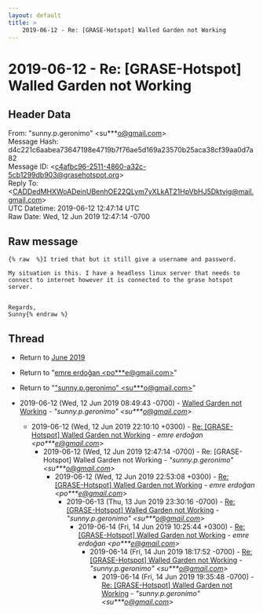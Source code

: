 ```yaml
---
layout: default
title: >
    2019-06-12 - Re: [GRASE-Hotspot] Walled Garden not Working
---
```


# 2019-06-12 - Re: [GRASE-Hotspot] Walled Garden not Working

## Header Data

From: "sunny.p.geronimo" \<su***o@gmail.com\><br>
Message Hash: d4c221c6aabea73647198e4719b7f76ae5d169a23570b25aca38cf39aa0d7a82<br>
Message ID: \<c4afbc96-2511-4860-a32c-5cb1299db903@grasehotspot.org\><br>
Reply To: \<CADDedMHXWoADeinUBenhOE22QLym7yXLkAT21HpVbHJ5Dktvig@mail.gmail.com\><br>
UTC Datetime: 2019-06-12 12:47:14 UTC<br>
Raw Date: Wed, 12 Jun 2019 12:47:14 -0700<br>

## Raw message

```
{% raw  %}I tried that but it still give a username and password.

My situation is this. I have a headless linux server that needs to connect to internet however it is connected to the grase hotspot server. 


Regards,
Sunny{% endraw %}
```

## Thread

+ Return to [June 2019](/archive/2019/06)

+ Return to "[emre erdoğan <po***e<span>@</span>gmail.com>](/authors/po___e_at_gmail_com)"
+ Return to "["sunny.p.geronimo" <su***o<span>@</span>gmail.com>](/authors/su___o_at_gmail_com)"

+ 2019-06-12 (Wed, 12 Jun 2019 08:49:43 -0700) - [Walled Garden not Working](/archive/2019/06/114f4edaf9b4b5841a18f5be20d26200bcc43e160ce47af7eb3c9f224cd99cdf) - _"sunny.p.geronimo" \<su***o@gmail.com\>_
  + 2019-06-12 (Wed, 12 Jun 2019 22:10:10 +0300) - [Re: [GRASE-Hotspot] Walled Garden not Working](/archive/2019/06/483ecd7c23d659efd0aff165327f37c7c43f5f6c968f6f71581a5925833e86ca) - _emre erdoğan \<po***e@gmail.com\>_
    + 2019-06-12 (Wed, 12 Jun 2019 12:47:14 -0700) - Re: [GRASE-Hotspot] Walled Garden not Working - _"sunny.p.geronimo" \<su***o@gmail.com\>_
      + 2019-06-12 (Wed, 12 Jun 2019 22:53:08 +0300) - [Re: [GRASE-Hotspot] Walled Garden not Working](/archive/2019/06/61adab21597759ecc21b438c222a1ce149c1729cbdd381adcc47742be72227f2) - _emre erdoğan \<po***e@gmail.com\>_
        + 2019-06-13 (Thu, 13 Jun 2019 23:30:16 -0700) - [Re: [GRASE-Hotspot] Walled Garden not Working](/archive/2019/06/07fc22b3c12c6ea8240e58163a3948730e1bf004f60978781cc4cab6195c4be9) - _"sunny.p.geronimo" \<su***o@gmail.com\>_
          + 2019-06-14 (Fri, 14 Jun 2019 10:25:44 +0300) - [Re: [GRASE-Hotspot] Walled Garden not Working](/archive/2019/06/0b72a3bba82cfe48ce26c0124251fca12872716cb3029afd219310e6dcb0420f) - _emre erdoğan \<po***e@gmail.com\>_
            + 2019-06-14 (Fri, 14 Jun 2019 18:17:52 -0700) - [Re: [GRASE-Hotspot] Walled Garden not Working](/archive/2019/06/083fc01983781d12606fe5bb616bd0cb34155e7198b95f345e3cd35fcca46734) - _"sunny.p.geronimo" \<su***o@gmail.com\>_
              + 2019-06-14 (Fri, 14 Jun 2019 19:35:48 -0700) - [Re: [GRASE-Hotspot] Walled Garden not Working](/archive/2019/06/307fa71d4a9a342f8f784508dae706d901d907404a4332d46d3962d5643689a2) - _"sunny.p.geronimo" \<su***o@gmail.com\>_

